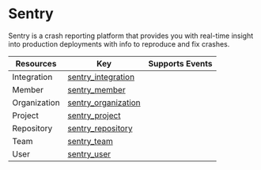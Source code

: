 Sentry
======
Sentry is a crash reporting platform that provides you with real-time insight into production deployments with info to reproduce and fix crashes.

| **Resources** | **Key**                                         | **Supports Events** |
| ------------- | ----------------------------------------------- | ------------------- |
| Integration   | [sentry\_integration](sentry\_integration.md)   |                     |
| Member        | [sentry\_member](sentry\_member.md)             |                     |
| Organization  | [sentry\_organization](sentry\_organization.md) |                     |
| Project       | [sentry\_project](sentry\_project.md)           |                     |
| Repository    | [sentry\_repository](sentry\_repository.md)     |                     |
| Team          | [sentry\_team](sentry\_team.md)                 |                     |
| User          | [sentry\_user](sentry\_user.md)                 |                     |
